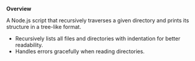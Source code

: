 **Overview**

A Node.js script that recursively traverses a given directory and prints its structure in a tree-like format.  

- Recursively lists all files and directories with indentation for better readability.  
- Handles errors gracefully when reading directories.  
